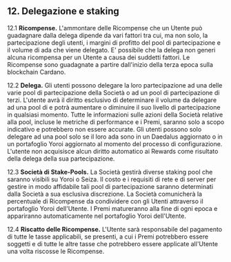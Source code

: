 ## 12. Delegazione e staking

12.1 **Ricompense.** L'ammontare delle Ricompense che un Utente può guadagnare dalla delega dipende da vari fattori tra cui, ma non solo, la partecipazione degli utenti, i margini di profitto del pool di partecipazione e il volume di ada che viene delegato. E' possibile che la delega non generi alcuna ricompensa per un Utente a causa dei suddetti fattori. Le Ricompense sono guadagnate a partire dall'inizio della terza epoca sulla blockchain Cardano.

12.2 **Delega.** Gli utenti possono delegare la loro partecipazione ad una delle varie pool di partecipazione della Società o ad un pool di partecipazione di terzi. L'utente avrà il diritto esclusivo di determinare il volume da delegare ad una pool di e potrà aumentare o diminuire il suo livello di partecipazione in qualsiasi momento. Tutte le informazioni sulle azioni della Società relative alla pool, incluse le metriche di performance e i Premi, saranno solo a scopo indicativo e potrebbero non essere accurate. Gli utenti possono solo delegare ad una pool solo se il loro ada sono in un Daedalus aggiornato o in un portafoglio Yoroi aggiornato al momento del processo di configurazione. L'utente non acquisisce alcun diritto automatico ai Rewards come risultato della delega della sua partecipazione.

12.3 **Società di Stake-Pools.** La Società gestirà diverse staking pool che saranno visibili su Yoroi o Seiza. Il costo e i requisiti di rete e di server per gestire in modo affidabile tali pool di partecipazione saranno determinati dalla Società a sua esclusiva discrezione. La Società comunicherà la percentuale di Ricompense da condividere con gli Utenti attraverso il portafoglio Yoroi dell'Utente. I Premi matureranno alla fine di ogni epoca e appariranno automaticamente nel portafoglio Yoroi dell'Utente.

12.4 **Riscatto delle Ricompense.** L'Utente sarà responsabile del pagamento di tutte le tasse applicabili, se presenti, a cui i Premi potrebbero essere soggetti e di tutte le altre tasse che potrebbero essere applicate all'Utente una volta riscosse le Ricompense.
